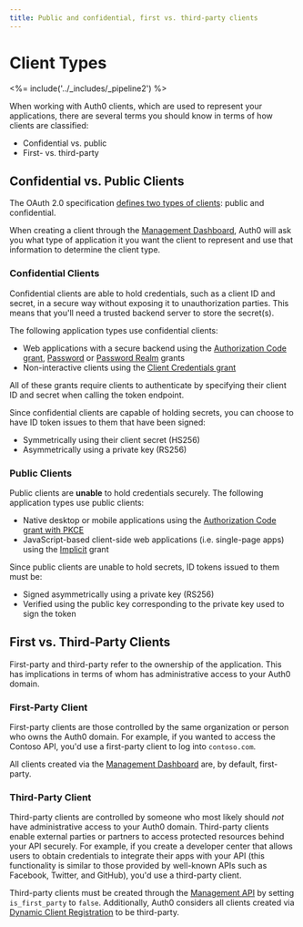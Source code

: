 ```yaml
---
title: Public and confidential, first vs. third-party clients
---
```


# Client Types

<%= include('../_includes/_pipeline2') %>

When working with Auth0 clients, which are used to represent your applications, there are several terms you should know in terms of how clients are classified:

* Confidential vs. public
* First- vs. third-party

## Confidential vs. Public Clients

The OAuth 2.0 specification [defines two types of clients](https://tools.ietf.org/html/rfc6749#section-2.1): public and confidential.

When creating a client through the [Management Dashboard](${manage_url}/#/clients), Auth0 will ask you what type of application it you want the client to represent and use that information to determine the client type.

### Confidential Clients

Confidential clients are able to hold credentials, such as a client ID and secret, in a secure way without exposing it to unauthorization parties. This means that you'll need a trusted backend server to store the secret(s).

The following application types use confidential clients:

* Web applications with a secure backend using the [Authorization Code grant](/api-auth/grant/authorization-code), [Password](/api-auth/grant/password) or [Password Realm](/api-auth/tutorials/password-grant#realm-support) grants
* Non-interactive clients using the [Client Credentials grant](/api-auth/grant/client-credentials)

All of these grants require clients to authenticate by specifying their client ID and secret when calling the token endpoint.

Since confidential clients are capable of holding secrets, you can choose to have ID token issues to them that have been signed:

* Symmetrically using their client secret (HS256)
* Asymmetrically using a private key (RS256)

### Public Clients

Public clients are **unable** to hold credentials securely. The following application types use public clients:

* Native desktop or mobile applications using the [Authorization Code grant with PKCE](/api-auth/grant/authorization-code-pkce)
* JavaScript-based client-side web applications (i.e. single-page apps) using the [Implicit](/api-auth/grant/implicit) grant

Since public clients are unable to hold secrets, ID tokens issued to them must be:

* Signed asymmetrically using a private key (RS256)
* Verified using the public key corresponding to the private key used to sign the token

## First vs. Third-Party Clients

First-party and third-party refer to the ownership of the application. This has implications in terms of whom has administrative access to your Auth0 domain.

### First-Party Client

First-party clients are those controlled by the same organization or person who owns the Auth0 domain. For example, if you wanted to access the Contoso API, you'd use a first-party client to log into `contoso.com`.

All clients created via the [Management Dashboard](${manage_url}/#/clients) are, by default, first-party.

### Third-Party Client

Third-party clients are controlled by someone who most likely should *not* have administrative access to your Auth0 domain. Third-party clients enable external parties or partners to access protected resources behind your API securely. For example, if you create a developer center that allows users to obtain credentials to integrate their apps with your API (this functionality is similar to those provided by well-known APIs such as Facebook, Twitter, and GitHub), you'd use a third-party client. 

Third-party clients must be created through the [Management API](/api/management/v2#!/Clients/post_clients) by setting `is_first_party` to `false`. Additionally, Auth0 considers all clients created via [Dynamic Client Registration](/api-auth/dynamic-client-registration) to be third-party.

